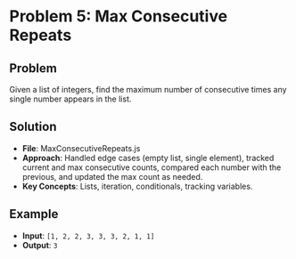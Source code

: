 # Problem 5: Max Consecutive Repeats

## Problem
Given a list of integers, find the maximum number of consecutive times any single number appears in the list.

## Solution
- **File**: MaxConsecutiveRepeats.js
- **Approach**: Handled edge cases (empty list, single element), tracked current and max consecutive counts, compared each number with the previous, and updated the max count as needed.
- **Key Concepts**: Lists, iteration, conditionals, tracking variables.

## Example
- **Input**: `[1, 2, 2, 3, 3, 3, 2, 1, 1]`
- **Output**: `3`